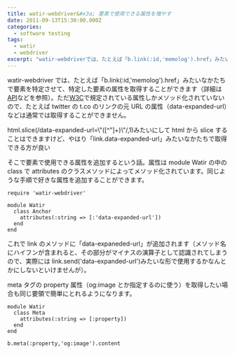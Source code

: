 ```yaml
---
title: watir-webdriver&#x3a; 要素で使用できる属性を増やす
date: 2011-09-13T15:30:00.000Z
categories:
  - software testing
tags:
  - watir
  - webdriver
excerpt: "watir-webdriverでは、たとえば「b.link(:id,'memolog').href」みたいなかたちで要素を特定させて、特定した要素の属性を取得することができます（詳細はAPIなどを参照）。ただW3Cで規定されている属性しかメソッド化されていないので、たとえばtwitterのt.coのリンクの元URLの属性（data-expanded-url）などは通常では取得することができません。"
---
```


watir-webdriver では、たとえば「b.link(:id,'memolog').href」みたいなかたちで要素を特定させて、特定した要素の属性を取得することができます（詳細は[API](http://jarib.github.com/watir-webdriver/doc/)などを参照）。ただ[W3C](http://dev.w3.org/html5/spec/Overview.html#the-a-element)で規定されている属性しかメソッド化されていないので、たとえば twitter の t.co のリンクの元 URL の属性（data-expanded-url）などは通常では取得することができません。

html.slice(/data-expanded-url=\\"(\[^"\]+)\\"/,1)みたいにして html から slice することはできますけど、やはり「link.data-expanded-url」みたいなかたちで取得できる方が良い

そこで要素で使用できる属性を追加するという話。属性は module Watir の中の class で attributes のクラスメソッドによってメソッド化されています。同じような手順で好きな属性を追加することができます。

```
require 'watir-webdriver'

module Watir
  class Anchor
    attributes(:string => [:'data-expanded-url'])
  end
end

```

これで link のメソッドに「data-expaneded-url」が追加されます（メソッド名にハイフンが含まれると、その部分がマイナスの演算子として認識されてしまうので、実際には link.send('data-expanded-url')みたいな形で使用するかなんとかにしないといけませんが）。

meta タグの property 属性（og:image とか指定するのに使う）を取得したい場合も同じ要領で簡単にとれるようになります。

```
module Watir
  class Meta
    attributes(:string => [:property])
  end
end

b.meta(:property,'og:image').content

```
